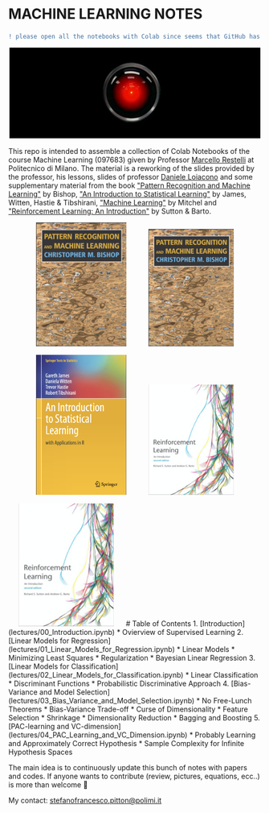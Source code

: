 # MACHINE LEARNING NOTES

```diff
! please open all the notebooks with Colab since seems that GitHub has problem in visualizing long equations and didn't print them
```

<p align="center">
<img src="storage/odissea.jpg" width="500" />
</p>

This repo is intended to assemble a collection of Colab Notebooks of the course Machine Learning (097683) given by Professor [Marcello Restelli](http://home.deib.polimi.it/restelli/MyWebSite/teaching.shtml) at Politecnico di Milano. The material is a reworking of the slides provided by the professor, his lessons, slides of professor [Daniele Loiacono](http://home.deib.polimi.it/loiacono/) and some supplementary material from the book ["Pattern Recognition and Machine Learning"](http://users.isr.ist.utl.pt/~wurmd/Livros/school/Bishop%20-%20Pattern%20Recognition%20And%20Machine%20Learning%20-%20Springer%20%202006.pdf) by Bishop, ["An Introduction to Statistical Learning"](https://faculty.marshall.usc.edu/gareth-james/ISL/ISLR%20Seventh%20Printing.pdf) by James, Witten, Hastie & Tibshirani, ["Machine Learning"](http://profsite.um.ac.ir/~monsefi/machine-learning/pdf/Machine-Learning-Tom-Mitchell.pdf) by Mitchel and ["Reinforcement Learning: An Introduction"](https://web.stanford.edu/class/psych209/Readings/SuttonBartoIPRLBook2ndEd.pdf) by Sutton & Barto.

<p align="center">
<img src="storage/book.png" width="180"  hspace="20" /> <img hspace="20" src="storage/book.png" width="170"/>  
</p>

<p align="center">
<img src="storage/book3.png" width="180"  hspace="20" /> <img  hspace="20" src="storage/book2.png" width="170" />  
</p>
<img  hspace="20" src="storage/book2.png" width="190" /> 
# Table of Contents
 1. [Introduction](lectures/00_Introduction.ipynb)
    * Ovierview of Supervised Learning
 2. [Linear Models for Regression](lectures/01_Linear_Models_for_Regression.ipynb)
    * Linear Models
    * Minimizing Least Squares
    * Regularization
    * Bayesian Linear Regression
 3. [Linear Models for Classification](lectures/02_Linear_Models_for_Classification.ipynb)
    * Linear Classification
    * Discriminant Functions
    * Probabilistic Discriminative Approach
 4. [Bias-Variance and Model Selection](lectures/03_Bias_Variance_and_Model_Selection.ipynb)
    * No Free-Lunch Theorems
    * Bias-Variance Trade-off
    * Curse of Dimensionality
    * Feature Selection
    * Shrinkage
    * Dimensionality Reduction
    * Bagging and Boosting
 5. [PAC-learning and VC-dimension](lectures/04_PAC_Learning_and_VC_Dimension.ipynb)
    * Probably Learning and Approximately Correct Hypothesis
    * Sample Complexity for Infinite Hypothesis Spaces

The main idea is to continuously update this bunch of notes with papers and codes. If anyone wants to contribute (review, pictures, equations, ecc..) is more than welcome :beer:

My contact: stefanofrancesco.pitton@polimi.it
